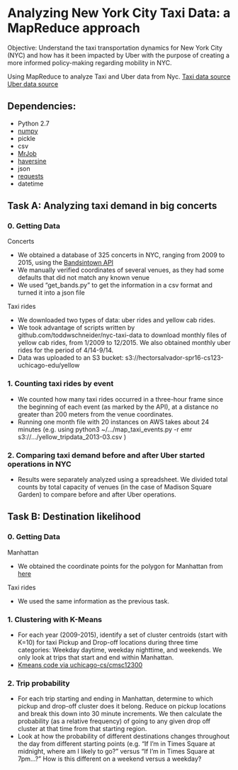 # Analyzing New York City Taxi Data: a MapReduce approach

Objective: Understand the taxi transportation dynamics for New York City (NYC) and how has it been impacted by Uber with the purpose of creating a more informed policy-making regarding mobility in NYC. 

Using MapReduce to analyze Taxi and Uber data from Nyc.
[Taxi data source](http://www.nyc.gov/html/tlc/html/about/trip_record_data.shtml)
[Uber data source](https://github.com/fivethirtyeight/uber-tlc-foil-response)

## Dependencies:
- Python 2.7
- [numpy](http://www.numpy.org/)
- pickle
- csv
- [MrJob](https://pythonhosted.org/mrjob/)
- [haversine](https://pypi.python.org/pypi/haversine)
- json
- [requests](https://pypi.python.org/pypi/requests/2.7.0)
- datetime

## Task A: Analyzing taxi demand in big concerts

### 0. Getting Data 

Concerts
- We obtained a database of 325 concerts in NYC, ranging from 2009 to 2015, using the [Bandsintown API](http://www.bandsintown.com/api/overview)
- We manually verified coordinates of several venues, as they had some defaults that did not match any known venue
- We used “get_bands.py” to get the information in a csv format and turned it into a json file

Taxi rides
- We downloaded two types of data: uber rides and yellow cab rides.
- We took advantage of scripts written by github.com/toddwschneider/nyc-taxi-data to download monthly files of yellow cab rides, from 1/2009 to 12/2015. We also obtained monthly uber rides for the period of 4/14-9/14.
- Data was uploaded to an S3 bucket: s3://hectorsalvador-spr16-cs123-uchicago-edu/yellow

### 1. Counting taxi rides by event
- We counted how many taxi rides occurred in a three-hour frame since the beginning of each event (as marked by the API), at a distance no greater than 200 meters from the venue coordinates. 
- Running one month file with 20 instances on AWS takes about 24 minutes (e.g. using python3 ~/…/map_taxi_events.py -r emr s3://…/yellow_tripdata_2013-03.csv )

### 2. Comparing taxi demand before and after Uber started operations in NYC
- Results were separately analyzed using a spreadsheet. We divided total counts by total capacity of venues (in the case of Madison Square Garden) to compare before and after Uber operations.

## Task B: Destination likelihood

### 0. Getting Data 

Manhattan
- We obtained the coordinate points for the polygon for Manhattan from [here](https://gist.github.com/baygross/5430626)

Taxi rides
- We used the same information as the previous task.

### 1. Clustering with K-Means
- For each year (2009-2015), identify a set of cluster centroids (start with K=10) for taxi Pickup and Drop-off locations during three time categories: Weekday daytime, weekday nighttime, and weekends. We only look at trips that start and end within Manhattan. 
- [Kmeans code via uchicago-cs/cmsc12300](https://github.com/uchicago-cs/cmsc12300)

### 2. Trip probability
- For each trip starting and ending in Manhattan, determine to which pickup and drop-off cluster does it belong. Reduce on pickup locations and break this down into 30 minute increments. We then calculate the probability (as a relative frequency) of going to any given drop off cluster at that time from that starting region. 
- Look at how the probability of different destinations changes throughout the day from different starting points (e.g. “If I’m in Times Square at midnight, where am I likely to go?” versus “If I’m in Times Square at 7pm…?” How is this different on a weekend versus a weekday?

